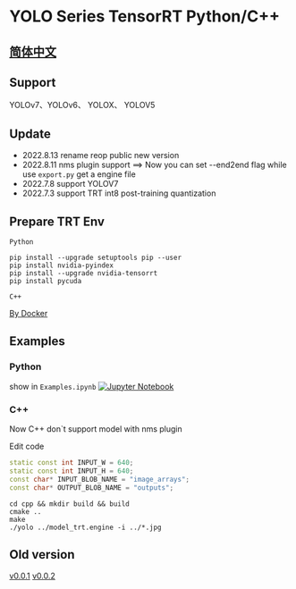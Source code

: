 # YOLO Series TensorRT Python/C++ 
## [简体中文](README_CN.md)

## Support
YOLOv7、YOLOv6、 YOLOX、 YOLOV5

## Update 
- 2022.8.13 rename reop public new version
- 2022.8.11 nms plugin support ==> Now you can set --end2end flag while use `export.py` get a engine file  
- 2022.7.8 support YOLOV7 
- 2022.7.3 support TRT int8  post-training quantization 

##  Prepare TRT Env 
`Python`
```
pip install --upgrade setuptools pip --user
pip install nvidia-pyindex
pip install --upgrade nvidia-tensorrt
pip install pycuda
```
`C++`

[By Docker](https://github.com/NVIDIA/TensorRT/blob/main/docker/ubuntu-20.04.Dockerfile)


## Examples

### Python

show in `Examples.ipynb` <a href="https://github.com/Linaom1214/TensorRT-For-YOLO-Series/blob/main/Examples.ipynb"><img src="https://colab.research.google.com/assets/colab-badge.svg" alt="Jupyter Notebook"></a>


### C++ 

Now C++ don`t support model with nms plugin

Edit code 
```c++
static const int INPUT_W = 640;
static const int INPUT_H = 640;
const char* INPUT_BLOB_NAME = "image_arrays";
const char* OUTPUT_BLOB_NAME = "outputs";
```


```shell
cd cpp && mkdir build && build
cmake ..
make
./yolo ../model_trt.engine -i ../*.jpg
```

## Old version
[v0.0.1](https://github.com/Linaom1214/TensorRT-For-YOLO-Series/releases/tag/v0.0.1)
[v0.0.2](https://github.com/Linaom1214/TensorRT-For-YOLO-Series/releases/tag/v0.0.2)



